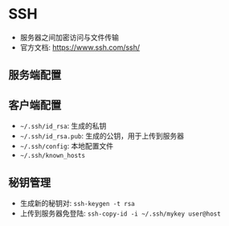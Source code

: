 # SSH

- 服务器之间加密访问与文件传输
- 官方文档: <https://www.ssh.com/ssh/>

## 服务端配置


## 客户端配置

- `~/.ssh/id_rsa`: 生成的私钥
- `~/.ssh/id_rsa.pub`: 生成的公钥，用于上传到服务器
- `~/.ssh/config`: 本地配置文件
- `~/.ssh/known_hosts`


## 秘钥管理

- 生成新的秘钥对: `ssh-keygen -t rsa`
- 上传到服务器免登陆: `ssh-copy-id -i ~/.ssh/mykey user@host`
